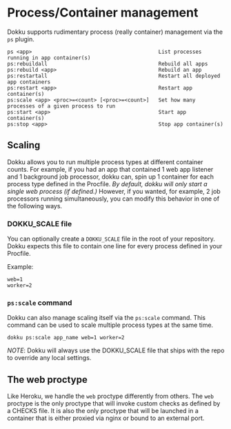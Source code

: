 # Process/Container management

Dokku supports rudimentary process (really container) management via the `ps` plugin.

```
ps <app>                                         List processes running in app container(s)
ps:rebuildall                                    Rebuild all apps
ps:rebuild <app>                                 Rebuild an app
ps:restartall                                    Restart all deployed app containers
ps:restart <app>                                 Restart app container(s)
ps:scale <app> <proc>=<count> [<proc>=<count>]   Set how many processes of a given process to run
ps:start <app>                                   Start app container(s)
ps:stop <app>                                    Stop app container(s)
```

## Scaling

Dokku allows you to run multiple process types at different container counts. For example, if you had an app that contained 1 web app listener and 1 background job processor, dokku can, spin up 1 container for each process type defined in the Procfile. *By default, dokku will only start a single web process (if defined.)* However, if you wanted, for example, 2 job processors running simultaneously, you can modify this behavior in one of the following ways.

### DOKKU_SCALE file

You can optionally create a `DOKKU_SCALE` file in the root of your repository. Dokku expects this file to contain one line for every process defined in your Procfile.

Example:
```
web=1
worker=2
```

### `ps:scale` command

Dokku can also manage scaling itself via the `ps:scale` command. This command can be used to scale multiple process types at the same time.

```
dokku ps:scale app_name web=1 worker=2
```

*NOTE*: Dokku will always use the DOKKU_SCALE file that ships with the repo to override any local settings.


## The web proctype

Like Heroku, we handle the `web` proctype differently from others. The `web` proctype is the only proctype that will invoke custom checks as defined by a CHECKS file. It is also the only proctype that will be launched in a container that is either proxied via nginx or bound to an external port.

